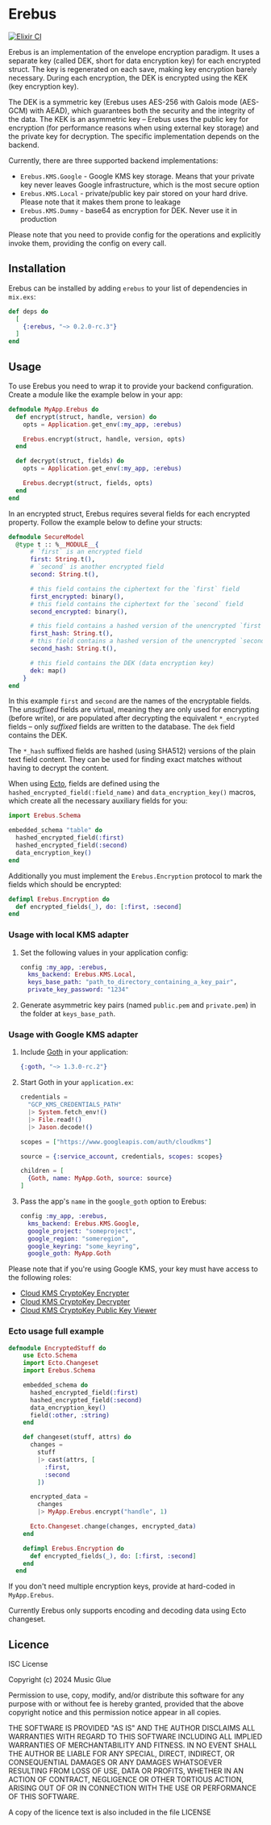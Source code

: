 # Erebus

[![Elixir CI](https://github.com/venndr/erebus/actions/workflows/elixir.yml/badge.svg)](https://github.com/venndr/erebus/actions/workflows/elixir.yml)

Erebus is an implementation of the envelope encryption paradigm. It uses a separate key (called DEK, short for data encryption key) for each encrypted struct. The key is regenerated on each save, making key encryption barely necessary.  During each encryption, the DEK is encrypted using the KEK (key encryption key).

The DEK is a symmetric key (Erebus uses AES-256 with Galois mode (AES-GCM) with AEAD), which guarantees both the security and the integrity of the data. The KEK is an asymmetric key – Erebus uses the public key for encryption (for performance reasons when using external key storage) and the private key for decryption. The specific implementation depends on the backend.

Currently, there are three supported backend implementations:

- `Erebus.KMS.Google` - Google KMS key storage. Means that your private key never leaves Google infrastructure,
  which is the most secure option
- `Erebus.KMS.Local` - private/public key pair stored on your hard drive. Please note that it makes them prone to leakage
- `Erebus.KMS.Dummy` - base64 as encryption for DEK. Never use it in production

Please note that you need to provide config for the operations and explicitly invoke them, providing the config on every call.

## Installation

Erebus can be installed by adding `erebus` to your list of dependencies in `mix.exs`:

```elixir
def deps do
  [
    {:erebus, "~> 0.2.0-rc.3"}
  ]
end
```

## Usage

To use Erebus you need to wrap it to provide your backend configuration. Create a module like the example below in your app:

```elixir
defmodule MyApp.Erebus do
  def encrypt(struct, handle, version) do
    opts = Application.get_env(:my_app, :erebus)

    Erebus.encrypt(struct, handle, version, opts)
  end

  def decrypt(struct, fields) do
    opts = Application.get_env(:my_app, :erebus)

    Erebus.decrypt(struct, fields, opts)
  end
end
```

In an encrypted struct, Erebus requires several fields for each encrypted property. Follow the
example below to define your structs:

```elixir
defmodule SecureModel
  @type t :: %__MODULE__{
      # `first` is an encrypted field
      first: String.t(),
      # `second` is another encrypted field
      second: String.t(),

      # this field contains the ciphertext for the `first` field
      first_encrypted: binary(),
      # this field contains the ciphertext for the `second` field
      second_encrypted: binary(),

      # this field contains a hashed version of the unencrypted `first` field
      first_hash: String.t(),
      # this field contains a hashed version of the unencrypted `second` field
      second_hash: String.t(),

      # this field contains the DEK (data encryption key)
      dek: map()
    }
end
```

In this example `first` and `second` are the names of the encryptable fields. The _unsuffixed_ fields are virtual, meaning they are only used for encrypting (before write), or are populated after decrypting the equivalent `*_encrypted` fields – only _suffixed_ fields are written to the database. The `dek` field contains the DEK.

The `*_hash` suffixed fields are hashed (using SHA512) versions of the plain text field content. They can be used for finding exact matches without having to decrypt the content.

When using [Ecto](https://hex.pm/packages/ecto), fields are defined using the `hashed_encrypted_field(:field_name)` and `data_encryption_key()` macros, which create all the necessary auxiliary fields for you:

```elixir
import Erebus.Schema

embedded_schema "table" do
  hashed_encrypted_field(:first)
  hashed_encrypted_field(:second)
  data_encryption_key()
end
```

Additionally you must implement the `Erebus.Encryption` protocol to mark the fields which should be encrypted:

```elixir
defimpl Erebus.Encryption do
  def encrypted_fields(_), do: [:first, :second]
end
```

### Usage with local KMS adapter

1. Set the following values in your application config:
    ```elixir
    config :my_app, :erebus,
      kms_backend: Erebus.KMS.Local,
      keys_base_path: "path_to_directory_containing_a_key_pair",
      private_key_password: "1234"
    ```
2. Generate asymmetric key pairs (named `public.pem` and `private.pem`) in the folder at `keys_base_path`.

### Usage with Google KMS adapter

1. Include [Goth](https://hex.pm/packages/goth) in your application:
    ```elixir
    {:goth, "~> 1.3.0-rc.2"}
    ```
2. Start Goth in your `application.ex`:
    ```elixir
    credentials =
      "GCP_KMS_CREDENTIALS_PATH"
      |> System.fetch_env!()
      |> File.read!()
      |> Jason.decode!()

    scopes = ["https://www.googleapis.com/auth/cloudkms"]

    source = {:service_account, credentials, scopes: scopes}

    children = [
      {Goth, name: MyApp.Goth, source: source}
    ]
    ```
3. Pass the app's `name` in the `google_goth` option to Erebus:
    ```elixir
    config :my_app, :erebus,
      kms_backend: Erebus.KMS.Google,
      google_project: "someproject",
      google_region: "someregion",
      google_keyring: "some_keyring",
      google_goth: MyApp.Goth
    ```

Please note that if you're using Google KMS, your key must have access to the following roles:

- [Cloud KMS CryptoKey Encrypter](https://cloud.google.com/kms/docs/reference/permissions-and-roles#cloudkms.cryptoKeyEncrypter)
- [Cloud KMS CryptoKey Decrypter](https://cloud.google.com/kms/docs/reference/permissions-and-roles#cloudkms.cryptoKeyDecrypter)
- [Cloud KMS CryptoKey Public Key Viewer](https://cloud.google.com/kms/docs/reference/permissions-and-roles#cloudkms.publicKeyViewer)

### Ecto usage full example

```elixir
defmodule EncryptedStuff do
    use Ecto.Schema
    import Ecto.Changeset
    import Erebus.Schema

    embedded_schema do
      hashed_encrypted_field(:first)
      hashed_encrypted_field(:second)
      data_encryption_key()
      field(:other, :string)
    end

    def changeset(stuff, attrs) do
      changes =
        stuff
        |> cast(attrs, [
          :first,
          :second
        ])

      encrypted_data =
        changes
        |> MyApp.Erebus.encrypt("handle", 1)

      Ecto.Changeset.change(changes, encrypted_data)
    end

    defimpl Erebus.Encryption do
      def encrypted_fields(_), do: [:first, :second]
    end
  end
```

If you don't need multiple encryption keys, provide at hard-coded in `MyApp.Erebus`.

Currently Erebus only supports encoding and decoding data using Ecto changeset.

## Licence

ISC License

Copyright (c) 2024 Music Glue

Permission to use, copy, modify, and/or distribute this software for any
purpose with or without fee is hereby granted, provided that the above
copyright notice and this permission notice appear in all copies.

THE SOFTWARE IS PROVIDED "AS IS" AND THE AUTHOR DISCLAIMS ALL WARRANTIES WITH
REGARD TO THIS SOFTWARE INCLUDING ALL IMPLIED WARRANTIES OF MERCHANTABILITY
AND FITNESS. IN NO EVENT SHALL THE AUTHOR BE LIABLE FOR ANY SPECIAL, DIRECT,
INDIRECT, OR CONSEQUENTIAL DAMAGES OR ANY DAMAGES WHATSOEVER RESULTING FROM
LOSS OF USE, DATA OR PROFITS, WHETHER IN AN ACTION OF CONTRACT, NEGLIGENCE OR
OTHER TORTIOUS ACTION, ARISING OUT OF OR IN CONNECTION WITH THE USE OR
PERFORMANCE OF THIS SOFTWARE.

A copy of the licence text is also included in the file LICENSE
